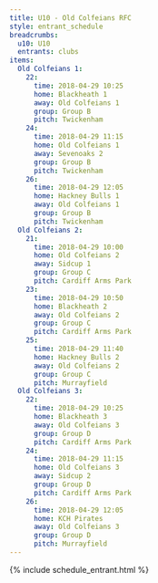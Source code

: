 ```yaml
---
title: U10 - Old Colfeians RFC
style: entrant_schedule
breadcrumbs:
  u10: U10
  entrants: clubs
items:
  Old Colfeians 1:
    22:
      time: 2018-04-29 10:25
      home: Blackheath 1
      away: Old Colfeians 1
      group: Group B
      pitch: Twickenham
    24:
      time: 2018-04-29 11:15
      home: Old Colfeians 1
      away: Sevenoaks 2
      group: Group B
      pitch: Twickenham
    26:
      time: 2018-04-29 12:05
      home: Hackney Bulls 1
      away: Old Colfeians 1
      group: Group B
      pitch: Twickenham
  Old Colfeians 2:
    21:
      time: 2018-04-29 10:00
      home: Old Colfeians 2
      away: Sidcup 1
      group: Group C
      pitch: Cardiff Arms Park
    23:
      time: 2018-04-29 10:50
      home: Blackheath 2
      away: Old Colfeians 2
      group: Group C
      pitch: Cardiff Arms Park
    25:
      time: 2018-04-29 11:40
      home: Hackney Bulls 2
      away: Old Colfeians 2
      group: Group C
      pitch: Murrayfield
  Old Colfeians 3:
    22:
      time: 2018-04-29 10:25
      home: Blackheath 3
      away: Old Colfeians 3
      group: Group D
      pitch: Cardiff Arms Park
    24:
      time: 2018-04-29 11:15
      home: Old Colfeians 3
      away: Sidcup 2
      group: Group D
      pitch: Cardiff Arms Park
    26:
      time: 2018-04-29 12:05
      home: KCH Pirates
      away: Old Colfeians 3
      group: Group D
      pitch: Murrayfield
---
```


{% include schedule_entrant.html %}
